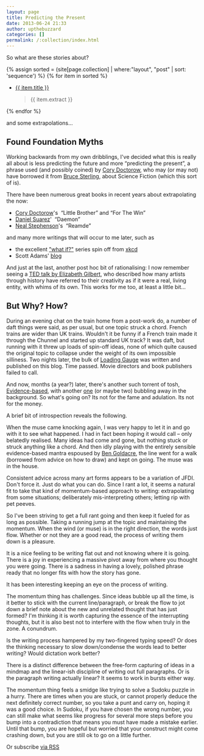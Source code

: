 ```yaml
---
layout: page
title: Predicting the Present
date: 2013-06-24 21:33
author: upthebuzzard
categories: []
permalink: /:collection/index.html
---
```

So what are these stories about?
<p>
	{% assign sorted = (site[page.collection] | where:"layout", "post" | sort: 'sequence') %}
	{% for item in sorted %}
		<ul>
			<li>
				<a href="{{ item.url }}">{{ item.title }}</a>
			</li>
			<blockquote>{{ item.extract }}</blockquote>
		</ul>
	{% endfor %}
</p>
and some extrapolations...

<h2>Found Foundation Myths</h2>
Working backwards from my own dribblings, I've decided what this is really all about is less predicting the future and more “predicting the present”, a phrase used (and possibly coined) by <a title="podcast" href="http://www.slate.com/articles/podcasts/future_tense/2013/05/cory_doctorow_joins_tim_wu_for_the_slate_podcast_stranger_than_fiction.html" >Cory Doctorow</a>, who may (or may not) have borrowed it from <a href="http://en.wikipedia.org/wiki/Bruce_Sterling" >Bruce Sterling</a>, about Science Fiction (which this sort of is).

There have been numerous great books in recent years about extrapolating the now:
<ul>
	<li><a href="http://craphound.com/?cat=5" >Cory Doctorow</a>'s  “Little Brother” and “For The Win”</li>
	<li><a href="http://thedaemon.com/index.html" >Daniel Suarez</a>'  “Daemon”</li>
	<li><a href="http://www.nealstephenson.com/" >Neal Stephenson</a>'s  “Reamde”</li>
</ul>
and many more writings that will occur to me later, such as
<ul>
	<li>the excellent <a href="http://what-if.xkcd.com/" >"what if?"</a> series spin off from <a href="http://xkcd.com/" >xkcd</a></li>
	<li>Scott Adams' <a href="http://www.dilbert.com/blog/" >blog</a></li>
</ul>
And just at the last, another post hoc bit of rationalising: I now remember seeing a <a href="http://www.youtube.com/watch?v=86x-u-tz0MA" >TED talk by Elizabeth Gilbert</a>, who described how many artists through history have referred to their creativity as if it were a real, living entity, with whims of its own. This works for me too, at least a little bit...

<h2>But Why? How?</h2>
During an evening chat on the train home from a post-work do, a number of daft things were said, as per usual, but one topic struck a chord. French trains are wider than UK trains. Wouldn't it be funny if a French train made it through the Chunnel and started up standard UK track? It was daft, but running with it threw up loads of spin-off ideas, none of which quite caused the original topic to collapse under the weight of its own impossible silliness. Two nights later, the bulk of <a title="Loading Gauge" href="2012-07-02-loading-gauge/">Loading Gauge</a> was written and published on this blog. Time passed. Movie directors and book publishers failed to call.

And now, months (a year?) later, there's another such torrent of tosh, <a title="Evidence-Based" href="2013-06-24-evidence-based/">Evidence-based</a>, with another <a title="Emus all the way down" href="2013-06-29-emus-all-the-way-down/">one</a> (or maybe two) bubbling away in the background. So what's going on? Its not for the fame and adulation. Its not for the money.

A brief bit of introspection reveals the following.

When the muse came knocking again, I was very happy to let it in and go with it to see what happened. I had in fact been hoping it would call – only belatedly realised. Many ideas had come and gone, but nothing stuck or struck anything like a chord. And then idly playing with the entirely sensible evidence-based mantra espoused by <a href="http://www.badscience.net/about-dr-ben-goldacre/">Ben Goldacre</a>, the line went for a walk (borrowed from advice on how to draw) and kept on going. The muse was in the house.

Consistent advice across many art forms appears to be a variation of JFDI. Don't force it. Just do what you can do. Since I rant a lot, it seems a natural fit to take that kind of momentum-based approach to writing: extrapolating from some situations; deliberately mis-interpreting others; letting rip with pet peeves.

So I've been striving to get a full rant going and then keep it fueled for as long as possible. Taking a running jump at the topic and maintaining the momentum. When the wind (or muse) is in the right direction, the words just flow. Whether or not they are a good read, the process of writing them down is a pleasure.

It is a nice feeling to be writing flat out and not knowing where it is going. There is a joy in experiencing a massive pivot away from where you thought you were going. There is a sadness in having a lovely, polished phrase ready that no longer fits with how the story has gone.

It has been interesting keeping an eye on the process of writing.

The momentum thing has challenges. Since ideas bubble up all the time, is it better to stick with the current line/paragraph, or break the flow to jot down a brief note about the new and unrelated thought that has just formed? I'm thinking it is worth capturing the essence of the interrupting thoughts, but it is also best not to interfere with the flow when truly in the zone. A conundrum.

Is the writing process hampered by my two-fingered typing speed? Or does the thinking necessary to slow down/condense the words lead to better writing? Would dictation work better?

There is a distinct difference between the free-form capturing of ideas in a mindmap and the linear-ish discipline of writing out full paragraphs. Or is the paragraph writing actually linear? It seems to work in bursts either way.

The momentum thing feels a smidge like trying to solve a Sudoku puzzle in a hurry. There are times when you are stuck, or cannot properly deduce the next definitely correct number, so you take a punt and carry on, hoping it was a good choice. In Sudoku, if you have chosen the wrong number, you can still make what seems like progress for several more steps before you bump into a contradiction that means you must have made a mistake earlier. Until that bump, you are hopeful but worried that your construct might come crashing down, but you are still ok to go on a little further.


<p>
	Or <span class="rss-subscribe">subscribe <a href="feed.xml">via RSS</a></span>
</p>

